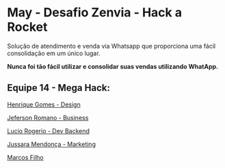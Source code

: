 # May - Desafio Zenvia - Hack a Rocket

Solução de atendimento e venda via Whatsapp que proporciona uma fácil consolidação em um único lugar.

**Nunca foi tão fácil utilizar e consolidar suas vendas utilizando WhatApp.**

## Equipe 14 - Mega Hack:

[Henrique Gomes - Design](https://www.linkedin.com/in/henriquegomess/)

[Jeferson Romano - Business](linkedin.com/in/romanoiz/)

[Lucio Rogerio - Dev Backend](https://www.linkedin.com/in/luciorogeriosp/)

[Jussara Mendonça - Marketing](linkedin.com/in/jussaramendonca/)

[Marcos Filho](linkedin.com/in/marcos-f-b74774118/)
